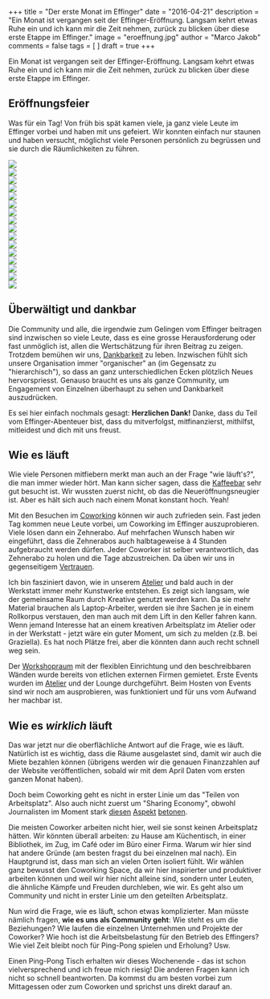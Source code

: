 +++
title = "Der erste Monat im Effinger"
date = "2016-04-21"
description = "Ein Monat ist vergangen seit der Effinger-Eröffnung. Langsam kehrt etwas Ruhe ein und ich kann mir die Zeit nehmen, zurück zu blicken über diese erste Etappe im Effinger."
image = "eroeffnung.jpg"
author = "Marco Jakob"
comments = false
tags = [  ]
draft = true
+++

<div class="lead">
  Ein Monat ist vergangen seit der Effinger-Eröffnung. Langsam kehrt etwas Ruhe
ein und ich kann mir die Zeit nehmen, zurück zu blicken über diese erste Etappe
im Effinger.
</div>


## Eröffnungsfeier

Was für ein Tag! Von früh bis spät kamen viele, ja ganz viele Leute im Effinger vorbei und haben mit uns gefeiert. Wir konnten einfach nur staunen und haben versucht, möglichst viele Personen persönlich zu begrüssen und sie durch die Räumlichkeiten zu führen.


<div class="blog-posts-carousel-alt">
  <div>
    <img src="eroeffnung-01.jpg">
  </div>
  <div>
    <img src="eroeffnung-02.jpg">
  </div>
  <div>
    <img src="eroeffnung-03.jpg">
  </div>
  <div>
    <img src="eroeffnung-04.jpg">
  </div>
  <div>
    <img src="eroeffnung-05.jpg">
  </div>
  <div>
    <img src="eroeffnung-06.jpg">
  </div>
  <div>
    <img src="eroeffnung-07.jpg">
  </div>
  <div>
    <img src="eroeffnung-08.jpg">
  </div>
  <div>
    <img src="eroeffnung-09.jpg">
  </div>
  <div>
    <img src="eroeffnung-10.jpg">
  </div>
  <div>
    <img src="eroeffnung-11.jpg">
  </div>
  <div>
    <img src="eroeffnung-12.jpg">
  </div>
  <div>
    <img src="eroeffnung-13.jpg">
  </div>
  <div>
    <img src="eroeffnung-14.jpg">
  </div>
  <div>
    <img src="eroeffnung-15.jpg">
  </div>
  <div>
    <img src="eroeffnung-16.jpg">
  </div>
</div>


## Überwältigt und dankbar

Die Community und alle, die irgendwie zum Gelingen vom Effinger beitragen sind inzwischen so viele Leute, dass es eine grosse Herausforderung oder fast unmöglich ist, allen die Wertschätzung für ihren Beitrag zu zeigen. Trotzdem bemühen wir uns, [Dankbarkeit](/grundsaetze/dankbarkeit/) zu leben. Inzwischen fühlt sich unsere Organisation immer "organischer" an (im Gegensatz zu "hierarchisch"), so dass an ganz unterschiedlichen Ecken plötzlich Neues hervorspriesst. Genauso braucht es uns als ganze Community, um Engagement von Einzelnen überhaupt zu sehen und Dankbarkeit auszudrücken.

Es sei hier einfach nochmals gesagt: **Herzlichen Dank!** Danke, dass du Teil vom Effinger-Abenteuer bist, dass du mitverfolgst, mitfinanzierst, mithilfst, mitleidest und dich mit uns freust.


## Wie es läuft

Wie viele Personen mitfiebern merkt man auch an der Frage "wie läuft's?", die man immer wieder hört. Man kann sicher sagen, dass die [Kaffeebar](/kaffeebar/) sehr gut besucht ist. Wir wussten zuerst nicht, ob das die Neueröffnungsneugier ist. Aber es hält sich auch nach einem Monat konstant hoch. Yeah!

Mit den Besuchen im [Coworking](/coworking/#coworking) können wir auch zufrieden sein. Fast jeden Tag kommen neue Leute vorbei, um Coworking im Effinger auszuprobieren. Viele lösen dann ein Zehnerabo. Auf mehrfachen Wunsch haben wir eingeführt, dass die Zehnerabos auch halbtageweise à 4 Stunden aufgebraucht werden dürfen. Jeder Coworker ist selber verantwortlich, das Zehnerabo zu holen und die Tage abzustreichen. Da üben wir uns in gegenseitigem [Vertrauen](/grundsaetze/vertrauen/).

Ich bin fasziniert davon, wie in unserem [Atelier](/coworking/#atelier) und bald auch in der Werkstatt immer mehr Kunstwerke entstehen. Es zeigt sich langsam, wie der gemeinsame Raum durch Kreative genutzt werden kann. Da sie mehr Material brauchen als Laptop-Arbeiter, werden sie ihre Sachen je in einem Rollkorpus verstauen, den man auch mit dem Lift in den Keller fahren kann. Wenn jemand Interesse hat an einem kreativen Arbeitsplatz im Atelier oder in der Werkstatt - jetzt wäre ein guter Moment, um sich zu melden (z.B. bei Graziella). Es hat noch Plätze frei, aber die könnten dann auch recht schnell weg sein.

Der [Workshopraum](/coworking/#workshopraum) mit der flexiblen Einrichtung und den beschreibbaren Wänden wurde bereits von etlichen externen Firmen gemietet. Erste Events wurden im [Atelier](/coworking/#atelier) und der Lounge durchgeführt. Beim Hosten von Events sind wir noch am ausprobieren, was funktioniert und für uns vom Aufwand her machbar ist.


## Wie es *wirklich* läuft

Das war jetzt nur die oberflächliche Antwort auf die Frage, wie es läuft. Natürlich ist es wichtig, dass die Räume ausgelastet sind, damit wir auch die Miete bezahlen können (übrigens werden wir die genauen Finanzzahlen auf der Website veröffentlichen, sobald wir mit dem April Daten vom ersten ganzen Monat haben).

Doch beim Coworking geht es nicht in erster Linie um das "Teilen von Arbeitsplatz". Also auch nicht zuerst um "Sharing Economy", obwohl Journalisten im Moment stark [diesen](http://www.derbund.ch/bern/nachrichten/Das-Buero-ist-auch-ein-Kaffeehaus-/story/29110609) [Aspekt](http://www.bernerzeitung.ch/wirtschaft/wie-das-teilen-von-wohnungen-und-bueros-in-der-schweiz-einzug-haelt/story/15225745) [betonen](http://www.srf.ch/news/regional/bern-freiburg-wallis/coworking-mehr-als-ein-hippes-gemeinschaftsbuero).

Die meisten Coworker arbeiten nicht hier, weil sie sonst keinen Arbeitsplatz hätten. Wir könnten überall arbeiten: zu Hause am Küchentisch, in einer Bibliothek, im Zug, im Café oder im Büro einer Firma. Warum wir hier sind hat andere Gründe (am besten fragst du bei einzelnen mal nach). Ein Hauptgrund ist, dass man sich an vielen Orten isoliert fühlt. Wir wählen ganz bewusst den Coworking Space, da wir hier inspirierter und produktiver arbeiten können und weil wir hier nicht alleine sind, sondern unter Leuten, die ähnliche Kämpfe und Freuden durchleben, wie wir. Es geht also um Community und nicht in erster Linie um den geteilten Arbeitsplatz.

Nun wird die Frage, wie es läuft, schon etwas komplizierter. Man müsste nämlich fragen, **wie es uns als Community geht**: Wie steht es um die Beziehungen? Wie laufen die einzelnen Unternehmen und Projekte der Coworker? Wie hoch ist die Arbeitsbelastung für den Betrieb des Effingers? Wie viel Zeit bleibt noch für Ping-Pong spielen und Erholung? Usw.

Einen Ping-Pong Tisch erhalten wir dieses Wochenende - das ist schon vielversprechend und ich freue mich riesig! Die anderen Fragen kann ich nicht so schnell beantworten. Da kommst du am besten vorbei zum Mittagessen oder zum Coworken und sprichst uns direkt darauf an.

